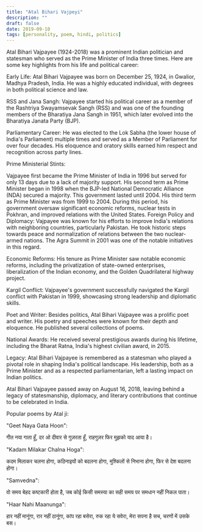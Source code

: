 ```yaml
---                      
title: "Atal Bihari Vajpeyi"                                        
description: ""                                                
draft: false
date: 2019-09-10
tags: [personality, poem, hindi, politics]
---
```


Atal Bihari Vajpayee (1924-2018) was a prominent Indian politician and statesman who served as the Prime Minister of India three times. Here are some key highlights from his life and political career:

Early Life: Atal Bihari Vajpayee was born on December 25, 1924, in Gwalior, Madhya Pradesh, India. He was a highly educated individual, with degrees in both political science and law.

RSS and Jana Sangh: Vajpayee started his political career as a member of the Rashtriya Swayamsevak Sangh (RSS) and was one of the founding members of the Bharatiya Jana Sangh in 1951, which later evolved into the Bharatiya Janata Party (BJP).

Parliamentary Career: He was elected to the Lok Sabha (the lower house of India's Parliament) multiple times and served as a Member of Parliament for over four decades. His eloquence and oratory skills earned him respect and recognition across party lines.

Prime Ministerial Stints:

Vajpayee first became the Prime Minister of India in 1996 but served for only 13 days due to a lack of majority support.
His second term as Prime Minister began in 1998 when the BJP-led National Democratic Alliance (NDA) secured a majority. This government lasted until 2004.
His third term as Prime Minister was from 1999 to 2004. During this period, his government oversaw significant economic reforms, nuclear tests in Pokhran, and improved relations with the United States.
Foreign Policy and Diplomacy: Vajpayee was known for his efforts to improve India's relations with neighboring countries, particularly Pakistan. He took historic steps towards peace and normalization of relations between the two nuclear-armed nations. The Agra Summit in 2001 was one of the notable initiatives in this regard.

Economic Reforms: His tenure as Prime Minister saw notable economic reforms, including the privatization of state-owned enterprises, liberalization of the Indian economy, and the Golden Quadrilateral highway project.

Kargil Conflict: Vajpayee's government successfully navigated the Kargil conflict with Pakistan in 1999, showcasing strong leadership and diplomatic skills.

Poet and Writer: Besides politics, Atal Bihari Vajpayee was a prolific poet and writer. His poetry and speeches were known for their depth and eloquence. He published several collections of poems.

National Awards: He received several prestigious awards during his lifetime, including the Bharat Ratna, India's highest civilian award, in 2015.

Legacy: Atal Bihari Vajpayee is remembered as a statesman who played a pivotal role in shaping India's political landscape. His leadership, both as a Prime Minister and as a respected parliamentarian, left a lasting impact on Indian politics.

Atal Bihari Vajpayee passed away on August 16, 2018, leaving behind a legacy of statesmanship, diplomacy, and literary contributions that continue to be celebrated in India.


Popular poems by Atal ji:

"Geet Naya Gata Hoon":

गीत नया गाता हूँ, दर ओ दीवार से गुज़रता हूँ,
राहगुज़र फिर मुझको याद आया है।

"Kadam Milakar Chalna Hoga":

कदम मिलाकर चलना होगा, कठिनाइयों को बदलना होगा,
मुश्किलों से निभाना होगा, फिर से देश बदलना होगा।

"Samvedna":

वो समय बेहद कष्टकारी होता है,
जब कोई किसी समस्या का सही समय पर समधान नहीं निकल पाता।

"Haar Nahi Maanunga":

हार नहीं मानूंगा, रार नहीं ठानूंगा,
कांप रहा बसेरा, रुक रहा ये सवेरा,
मेरा सपना है सच, चरणों में उसके बस।


